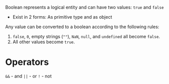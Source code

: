Boolean represents a logical entity and can have two values: `true` and `false` 
* Exist in 2 forms: As primitive type and as object


Any value can be converted to a boolean according to the following rules:

1.  `false`, `0`, empty strings (`""`), `NaN`, `null`, and `undefined` all become `false`.
2.  All other values become `true`.

# Operators
`&&` - and
`||` - or
`!` - not

